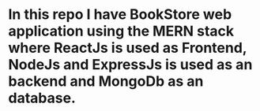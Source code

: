 # In this repo I have BookStore web application using the MERN stack where ReactJs is used as Frontend, NodeJs and ExpressJs is used as an backend and MongoDb as an database.

